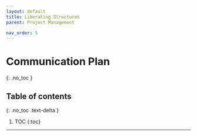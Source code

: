 ```yaml
---
layout: default
title: Liberating Structures
parent: Project Management

nav_order: 5
---
```

# Communication Plan
{: .no_toc }

## Table of contents
{: .no_toc .text-delta }

1. TOC
{:toc}

---
